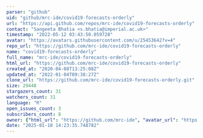 ```yaml
---
parser: "github"
uid: "github/mrc-ide/covid19-forecasts-orderly"
url: "https://api.github.com/repos/mrc-ide/covid19-forecasts-orderly"
contact: "Sangeeta Bhatia <s.bhatia@imperial.ac.uk>"
timestamp: "2022-05-12 03:43:50.059728"
avatar: "https://avatars.githubusercontent.com/u/25453642?v=4"
repo_url: "https://github.com/mrc-ide/covid19-forecasts-orderly"
name: "covid19-forecasts-orderly"
full_name: "mrc-ide/covid19-forecasts-orderly"
html_url: "https://github.com/mrc-ide/covid19-forecasts-orderly"
created_at: "2020-04-08T13:25:08Z"
updated_at: "2022-01-04T09:38:27Z"
clone_url: "https://github.com/mrc-ide/covid19-forecasts-orderly.git"
size: 29448
stargazers_count: 31
watchers_count: 31
language: "R"
open_issues_count: 3
subscribers_count: 8
owner: {"html_url": "https://github.com/mrc-ide", "avatar_url": "https://avatars.githubusercontent.com/u/25453642?v=4", "login": "mrc-ide", "type": "Organization"}
date: "2025-01-18 14:23:35.748782"
---
```

